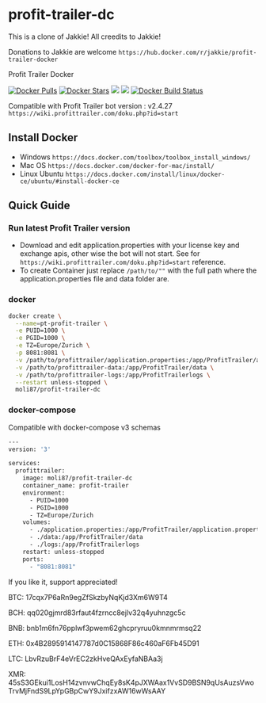 # profit-trailer-dc

This is a clone of Jakkie! All creedits to Jakkie!

Donations to Jakkie are welcome `https://hub.docker.com/r/jakkie/profit-trailer-docker`

Profit Trailer Docker

[![Docker Pulls](https://img.shields.io/docker/pulls/moli87/profit-trailer-dc.svg?label=pulls&logo=docker&logoColor=FFFFFF)](https://hub.docker.com/r/moli87/profit-trailer-dc/)
[![Docker Stars](https://img.shields.io/docker/stars/moli87/profit-trailer-dc.svg?label=stars&logo=docker&logoColor=FFFFFF)](https://hub.docker.com/r/moli87/profit-trailer-dc/)
[![](https://images.microbadger.com/badges/image/moli87/profit-trailer-dc.svg)](https://microbadger.com/images/moli87/profit-trailer-dc/ "Get your own image badge on microbadger.com")
[![](https://images.microbadger.com/badges/version/moli87/profit-trailer-dc.svg)](https://microbadger.com/images/moli87/profit-trailer-dc/ "Get your own version badge on microbadger.com")
[![Docker Build Status](https://img.shields.io/docker/cloud/build/moli87/profit-trailer-dc.svg?label=build&logo=docker&logoColor=FFFFFF)](https://hub.docker.com/r/moli87/profit-trailer-dc/)

Compatible with Profit Trailer bot version : v2.4.27
`https://wiki.profittrailer.com/doku.php?id=start`

## Install Docker

- Windows `https://docs.docker.com/toolbox/toolbox_install_windows/`
- Mac OS `https://docs.docker.com/docker-for-mac/install/`
- Linux Ubuntu `https://docs.docker.com/install/linux/docker-ce/ubuntu/#install-docker-ce`

## Quick Guide

### Run latest Profit Trailer version

- Download and edit application.properties with your license key and exchange apis, other wise the bot will not start. See for `https://wiki.profittrailer.com/doku.php?id=start` reference.
- To create Container just replace `/path/to/""` with the full path where the application.properties file and data folder are.

### docker

```bash
docker create \
  --name=pt-profit-trailer \
  -e PUID=1000 \
  -e PGID=1000 \
  -e TZ=Europe/Zurich \
  -p 8081:8081 \
  -v /path/to/profittrailer/application.properties:/app/ProfitTrailer/application.properties \
  -v /path/to/profittrailer-data:/app/ProfitTrailer/data \
  -v /path/to/profittrailer-logs:/app/ProfitTrailerlogs \
  --restart unless-stopped \
  moli87/profit-trailer-dc
```

### docker-compose

Compatible with docker-compose v3 schemas

```bash
---
version: '3'

services:
  profittrailer:
    image: moli87/profit-trailer-dc
    container_name: profit-trailer
    environment:
      - PUID=1000
      - PGID=1000
      - TZ=Europe/Zurich
    volumes:
      - ./application.properties:/app/ProfitTrailer/application.properties
      - ./data:/app/ProfitTrailer/data
      - ./logs:/app/ProfitTrailerlogs
    restart: unless-stopped
    ports:
      - "8081:8081"
```
If you like it, support appreciated!

BTC: 17cqx7P6aRn9egZfSkzbyNqKjd3Xm6W9T4

BCH: qq020gjmrd83rfaut4fzrncc8ejlv32q4yuhnzgc5c

BNB: bnb1m6fn76pplwf3pwem62ghcpryruu0kmnmrmsq22

ETH: 0x4B2895914147787d0C15868F86c460aF6Fb45D91

LTC: LbvRzuBrF4eVrEC2zkHveQAxEyfaNBAa3j

XMR: 45sS3GEkui1LosH14zvnvwChqEy8sK4pJXWAax1VvSD9BSN9qUsAuzsVwoTrvMjFndS9LpYpGBpCwY9JxifzxAW16wWsAAY
